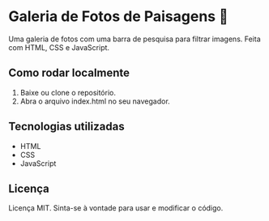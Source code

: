 # Galeria de Fotos de Paisagens 🌄

Uma galeria de fotos com uma barra de pesquisa para filtrar imagens. Feita com HTML, CSS e JavaScript.

## Como rodar localmente

1. Baixe ou clone o repositório.
2. Abra o arquivo index.html no seu navegador.

## Tecnologias utilizadas

- HTML
- CSS
- JavaScript

## Licença

Licença MIT. Sinta-se à vontade para usar e modificar o código.

